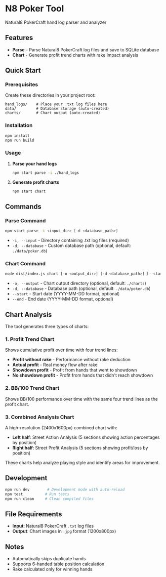 # N8 Poker Tool

Natural8 PokerCraft hand log parser and analyzer

## Features

- **Parse** - Parse Natural8 PokerCraft log files and save to SQLite database
- **Chart** - Generate profit trend charts with rake impact analysis

## Quick Start

### Prerequisites

Create these directories in your project root:
```
hand_logs/    # Place your .txt log files here
data/         # Database storage (auto-created)
charts/       # Chart output (auto-created)
```

### Installation

```bash
npm install
npm run build
```

### Usage

1. **Parse your hand logs**
   ```bash
   npm start parse -i ./hand_logs
   ```

2. **Generate profit charts**
   ```bash
   npm start chart
   ```

## Commands

### Parse Command
```bash
npm start parse -i <input_dir> [-d <database_path>]
```
- `-i, --input` - Directory containing .txt log files (required)
- `-d, --database` - Custom database path (optional, default: `./data/poker.db`)

### Chart Command
```bash
node dist/index.js chart [-o <output_dir>] [-d <database_path>] [--start <date>] [--end <date>]
```
- `-o, --output` - Chart output directory (optional, default: `./charts`)
- `-d, --database` - Database path (optional, default: `./data/poker.db`)
- `--start` - Start date (YYYY-MM-DD format, optional)
- `--end` - End date (YYYY-MM-DD format, optional)

## Chart Analysis

The tool generates three types of charts:

### 1. Profit Trend Chart
Shows cumulative profit over time with four trend lines:
- **Profit without rake** - Performance without rake deduction
- **Actual profit** - Real money flow after rake
- **Showdown profit** - Profit from hands that went to showdown
- **No showdown profit** - Profit from hands that didn't reach showdown

### 2. BB/100 Trend Chart
Shows BB/100 performance over time with the same four trend lines as the profit chart.

### 3. Combined Analysis Chart
A high-resolution (2400x1600px) combined chart with:
- **Left half**: Street Action Analysis (5 sections showing action percentages by position)
- **Right half**: Street Profit Analysis (5 sections showing profit/loss by position)

These charts help analyze playing style and identify areas for improvement.

## Development

```bash
npm run dev        # Development mode with auto-reload
npm test          # Run tests
npm run clean     # Clean compiled files
```

## File Requirements

- **Input**: Natural8 PokerCraft `.txt` log files
- **Output**: Chart images in `.jpg` format (1200x800px)

## Notes

- Automatically skips duplicate hands
- Supports 6-handed table position calculation
- Rake calculated only for winning hands 
